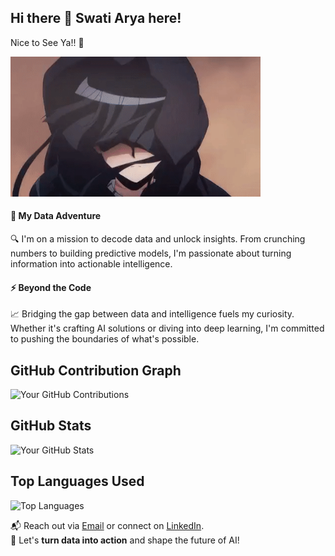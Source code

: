 


## Hi there 👋 Swati Arya here!

Nice to See Ya!! 🖖

<p align="left">
  <img src="image.gif" alt="GIF" width="400"/>
</p>

#### 🌟 My Data Adventure

🔍 I'm on a mission to decode data and unlock insights. From crunching numbers to building predictive models, I'm passionate about turning information into actionable intelligence.

#### ⚡ Beyond the Code

📈 Bridging the gap between data and intelligence fuels my curiosity. Whether it's crafting AI solutions or diving into deep learning, I'm committed to pushing the boundaries of what's possible.



<!-- GitHub Contribution Graph -->
## GitHub Contribution Graph

![Your GitHub Contributions](https://github-readme-streak-stats.herokuapp.com/?user=swatiarya01&theme=dark)

<!-- GitHub Stats -->
## GitHub Stats

![Your GitHub Stats](https://github-readme-stats.vercel.app/api?username=swatiarya01&show_icons=true&count_private=true&theme=dark)

<!-- Top Languages Used -->
## Top Languages Used

![Top Languages](https://github-readme-stats.vercel.app/api/top-langs/?username=swatiarya01&layout=compact&theme=dark)










📬 Reach out via <a href="arya.swati.01@gmail.com">Email</a> or connect on <a href="https://www.linkedin.com/in/swati-arya-182351192/">LinkedIn</a>.<br>
  🌟 Let's <b>turn data into action</b> and shape the future of AI!
